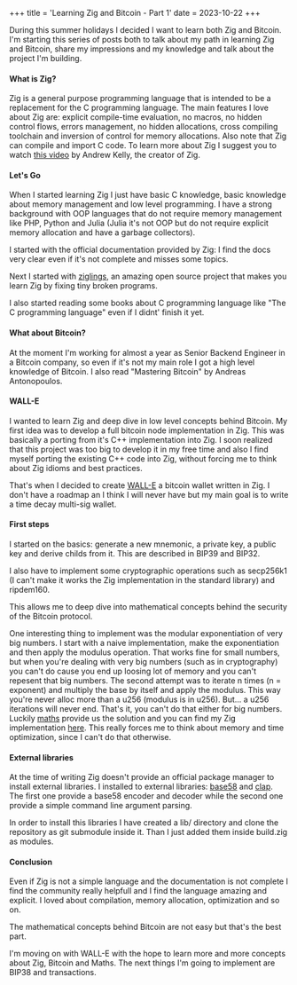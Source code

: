 +++
title = 'Learning Zig and Bitcoin - Part 1'
date = 2023-10-22
+++

During this summer holidays I decided I want to learn both Zig and Bitcoin. I'm starting this series of posts both to talk about my path in learning Zig and Bitcoin, share my impressions and my knowledge and talk about the project I'm building.

#### What is Zig?

Zig is a general purpose programming language that is intended to be a replacement for the C programming language.
The main features I love about Zig are: explicit compile-time evaluation, no macros, no hidden control flows, errors management, no hidden allocations, cross compiling toolchain and inversion of control for memory allocations. Also note that Zig can compile and import C code.
To learn more about Zig I suggest you to watch [this video](https://piped.kavin.rocks/watch?v=Gv2I7qTux7g) by Andrew Kelly, the creator of Zig.


#### Let's Go

When I started learning Zig I just have basic C knowledge, basic knowledge about memory management and low level programming. I have a strong background with OOP languages that do not require memory management like PHP, Python and Julia (Julia it's not OOP but do not require explicit memory allocation and have a garbage collectors).

I started with the official documentation provided by Zig: I find the docs very clear even if it's not complete and misses some topics.

Next I started with [ziglings](https://github.com/ratfactor/ziglings), an amazing open source project that makes you learn Zig by fixing tiny broken programs.

I also started reading some books about C programming language like "The C programming language" even if I didnt' finish it yet.

#### What about Bitcoin?

At the moment I'm working for almost a year as Senior Backend Engineer in a Bitcoin company, so even if it's not my main role I got a high level knowledge of Bitcoin. I also read "Mastering Bitcoin" by Andreas Antonopoulos.

#### WALL-E

I wanted to learn Zig and deep dive in low level concepts behind Bitcoin. My first idea was to develop a full bitcoin node implementation in Zig. This was basically a porting from it's C++ implementation into Zig. I soon realized that this project was too big to develop it in my free time and also I find myself porting the existing C++ code into Zig, without forcing me to think about Zig idioms and best practices.

That's when I decided to create [WALL-E](https://github.com/iskyd/walle) a bitcoin wallet written in Zig. I don't have a roadmap an I think I will never have but my main goal is to write a time decay multi-sig wallet.

#### First steps

I started on the basics: generate a new mnemonic, a private key, a public key and derive childs from it. This are described in BIP39 and BIP32. 

I also have to implement some cryptographic operations such as secp256k1 (I can't make it works the Zig implementation in the standard library) and ripdem160.

This allows me to deep dive into mathematical concepts behind the security of the Bitcoin protocol. 

One interesting thing to implement was the modular exponentiation of very big numbers. I start with a naive implementation, make the exponentiation and then apply the modulus operation. That works fine for small numbers, but when you're dealing with very big numbers (such as in cryptography) you can't do cause you end up loosing lot of memory and you can't repesent that big numbers. The second attempt was to iterate n times (n = exponent) and multiply the base by itself and apply the modulus. This way you're never alloc more than a u256 (modulus is in u256). But... a u256 iterations will never end. That's it, you can't do that either for big numbers. Luckily [maths](https://en.wikipedia.org/wiki/Exponentiation_by_squaring) provide us the solution and you can find my Zig implementation [here](https://github.com/iskyd/walle/blob/main/src/secp256k1/secp256k1.zig#L9). This really forces me to think about memory and time optimization, since I can't do that otherwise.

#### External libraries

At the time of writing Zig doesn't provide an official package manager to install external libraries.
I installed to external libraries: [base58](https://github.com/ultd/base58-zig) and [clap](https://github.com/Hejsil/zig-clap). The first one provide a base58 encoder and decoder while the second one provide a simple command line argument parsing.

In order to install this libraries I have created a lib/ directory and clone the repository as git submodule inside it.
Than I just added them inside build.zig as modules.

#### Conclusion

Even if Zig is not a simple language and the documentation is not complete I find the community really helpfull and I find the language amazing and explicit. I loved about compilation, memory allocation, optimization and so on.

The mathematical concepts behind Bitcoin are not easy but that's the best part.

I'm moving on with WALL-E with the hope to learn more and more concepts about Zig, Bitcoin and Maths. The next things I'm going to implement are BIP38 and transactions.
